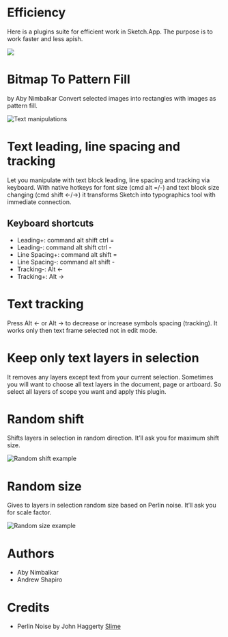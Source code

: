 
Efficiency
==========
Here is a plugins suite for efficient work in Sketch.App. The purpose is to work faster and less apish.

![](https://raw.githubusercontent.com/x-raizor/Efficiency/master/demo/efficiency-logo.png)


# Bitmap To Pattern Fill
by Aby Nimbalkar
Convert selected images into rectangles with images as pattern fill.


![Text manipulations](https://raw.githubusercontent.com/x-raizor/Efficiency/master/demo/text_manipulation.gif)


# Text leading, line spacing and tracking
Let you manipulate with text block leading, line spacing and tracking via keyboard. With native hotkeys for font size (cmd alt =/-) and text block size changing (cmd shift ←/→) it transforms Sketch into typographics tool with immediate connection.

## Keyboard shortcuts
* Leading+: command alt shift ctrl =
* Leading-: command alt shift ctrl -
* Line Spacing+: command alt shift =
* Line Spacing-: command alt shift -
* Tracking-: Alt ← 
* Tracking+: Alt →

# Text tracking
Press Alt ← or Alt → to decrease or increase symbols spacing (tracking). It works only then text frame selected not in edit mode.


# Keep only text layers in selection
It removes any layers except text from your current selection. Sometimes you will want to choose all text layers in the document, page or artboard. So select all layers of scope you want and apply this plugin.


# Random shift
Shifts layers in selection in random direction. It’ll ask you for maximum shift size.

![Random shift example](https://raw.githubusercontent.com/x-raizor/Efficiency/master/demo/random_shift.gif)


# Random size
Gives to layers in selection random size based on Perlin noise. It’ll ask you for scale factor.

![Random size example](https://raw.githubusercontent.com/x-raizor/Efficiency/master/demo/random_size.gif)


# Authors
* Aby Nimbalkar
* Andrew Shapiro


# Credits
* Perlin Noise by John Haggerty [Slime](http://www.slimeland.com)
